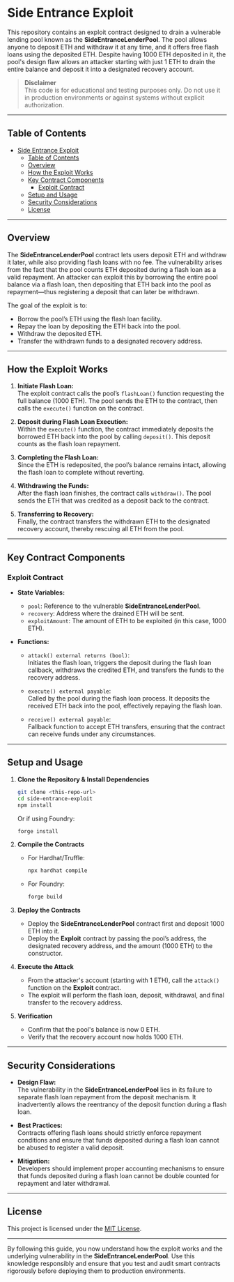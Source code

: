 # Side Entrance Exploit

This repository contains an exploit contract designed to drain a vulnerable lending pool known as the **SideEntranceLenderPool**. The pool allows anyone to deposit ETH and withdraw it at any time, and it offers free flash loans using the deposited ETH. Despite having 1000 ETH deposited in it, the pool's design flaw allows an attacker starting with just 1 ETH to drain the entire balance and deposit it into a designated recovery account.

> **Disclaimer**  
> This code is for educational and testing purposes only. Do not use it in production environments or against systems without explicit authorization.

---

## Table of Contents

- [Side Entrance Exploit](#side-entrance-exploit)
  - [Table of Contents](#table-of-contents)
  - [Overview](#overview)
  - [How the Exploit Works](#how-the-exploit-works)
  - [Key Contract Components](#key-contract-components)
    - [Exploit Contract](#exploit-contract)
  - [Setup and Usage](#setup-and-usage)
  - [Security Considerations](#security-considerations)
  - [License](#license)

---

## Overview

The **SideEntranceLenderPool** contract lets users deposit ETH and withdraw it later, while also providing flash loans with no fee. The vulnerability arises from the fact that the pool counts ETH deposited during a flash loan as a valid repayment. An attacker can exploit this by borrowing the entire pool balance via a flash loan, then depositing that ETH back into the pool as repayment—thus registering a deposit that can later be withdrawn.

The goal of the exploit is to:

- Borrow the pool’s ETH using the flash loan facility.
- Repay the loan by depositing the ETH back into the pool.
- Withdraw the deposited ETH.
- Transfer the withdrawn funds to a designated recovery address.

---

## How the Exploit Works

1. **Initiate Flash Loan:**  
   The exploit contract calls the pool’s `flashLoan()` function requesting the full balance (1000 ETH). The pool sends the ETH to the contract, then calls the `execute()` function on the contract.

2. **Deposit during Flash Loan Execution:**  
   Within the `execute()` function, the contract immediately deposits the borrowed ETH back into the pool by calling `deposit()`. This deposit counts as the flash loan repayment.

3. **Completing the Flash Loan:**  
   Since the ETH is redeposited, the pool’s balance remains intact, allowing the flash loan to complete without reverting.

4. **Withdrawing the Funds:**  
   After the flash loan finishes, the contract calls `withdraw()`. The pool sends the ETH that was credited as a deposit back to the contract.

5. **Transferring to Recovery:**  
   Finally, the contract transfers the withdrawn ETH to the designated recovery account, thereby rescuing all ETH from the pool.

---

## Key Contract Components

### Exploit Contract

- **State Variables:**

  - `pool`: Reference to the vulnerable **SideEntranceLenderPool**.
  - `recovery`: Address where the drained ETH will be sent.
  - `exploitAmount`: The amount of ETH to be exploited (in this case, 1000 ETH).

- **Functions:**

  - `attack() external returns (bool)`:  
    Initiates the flash loan, triggers the deposit during the flash loan callback, withdraws the credited ETH, and transfers the funds to the recovery address.

  - `execute() external payable`:  
    Called by the pool during the flash loan process. It deposits the received ETH back into the pool, effectively repaying the flash loan.

  - `receive() external payable`:  
    Fallback function to accept ETH transfers, ensuring that the contract can receive funds under any circumstances.

---

## Setup and Usage

1. **Clone the Repository & Install Dependencies**

   ```bash
   git clone <this-repo-url>
   cd side-entrance-exploit
   npm install
   ```

   Or if using Foundry:

   ```bash
   forge install
   ```

2. **Compile the Contracts**

   - For Hardhat/Truffle:
     ```bash
     npx hardhat compile
     ```
   - For Foundry:
     ```bash
     forge build
     ```

3. **Deploy the Contracts**

   - Deploy the **SideEntranceLenderPool** contract first and deposit 1000 ETH into it.
   - Deploy the **Exploit** contract by passing the pool’s address, the designated recovery address, and the amount (1000 ETH) to the constructor.

4. **Execute the Attack**

   - From the attacker's account (starting with 1 ETH), call the `attack()` function on the **Exploit** contract.
   - The exploit will perform the flash loan, deposit, withdrawal, and final transfer to the recovery address.

5. **Verification**
   - Confirm that the pool's balance is now 0 ETH.
   - Verify that the recovery account now holds 1000 ETH.

---

## Security Considerations

- **Design Flaw:**  
  The vulnerability in the **SideEntranceLenderPool** lies in its failure to separate flash loan repayment from the deposit mechanism. It inadvertently allows the reentrancy of the deposit function during a flash loan.

- **Best Practices:**  
  Contracts offering flash loans should strictly enforce repayment conditions and ensure that funds deposited during a flash loan cannot be abused to register a valid deposit.

- **Mitigation:**  
  Developers should implement proper accounting mechanisms to ensure that funds deposited during a flash loan cannot be double counted for repayment and later withdrawal.

---

## License

This project is licensed under the [MIT License](./LICENSE).

---

By following this guide, you now understand how the exploit works and the underlying vulnerability in the **SideEntranceLenderPool**. Use this knowledge responsibly and ensure that you test and audit smart contracts rigorously before deploying them to production environments.

